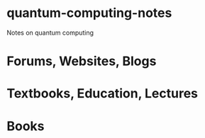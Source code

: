 # quantum-computing-notes
Notes on quantum computing

# Forums, Websites, Blogs

# Textbooks, Education, Lectures

# Books

